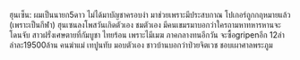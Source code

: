 ฮุนเซ็น: ผมเป็นนายก5ดาว ไม่ได้มาบัญชาครอบงำ มาช่วยเพราะมีประสบกาณ
โปเกอร์ถูกกฤหมายแล้ว (เพราะเป็นกีฬา)
ฮุนเซนลงโพสวันเกิดตัวเอง ชมตัวเอง
มีคนเขมรมาบอกว่าใครถามหาทหารหานจะโดนจับ
สาวฝรั่งเศษตายที่กัมบูชา
ไทยร้อน เพราะไมีเมฆ ภาคกลางทนอีกวัน
จะซื้อgripenอีก 12ลำ ลำละ19500ล้าน
คนฆ่าแม่ เทปูนทับ มอบตัวเอง ชาวบ้านบอกว่าป่วยจิตเวช ชอบเผาศาลพระภูม 